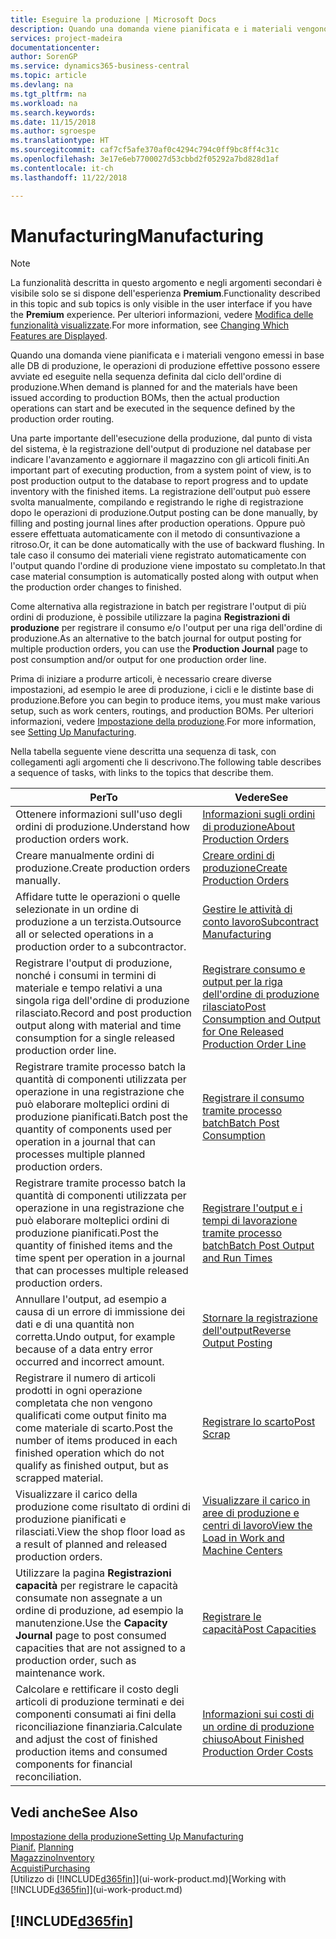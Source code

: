 ```yaml
---
title: Eseguire la produzione | Microsoft Docs
description: Quando una domanda viene pianificata e i materiali vengono emessi in base alle DB di produzione, le operazioni di produzione effettive possono essere avviate ed eseguite nella sequenza definita dal ciclo dell'ordine di produzione.
services: project-madeira
documentationcenter: 
author: SorenGP
ms.service: dynamics365-business-central
ms.topic: article
ms.devlang: na
ms.tgt_pltfrm: na
ms.workload: na
ms.search.keywords: 
ms.date: 11/15/2018
ms.author: sgroespe
ms.translationtype: HT
ms.sourcegitcommit: caf7cf5afe370af0c4294c794c0ff9bc8ff4c31c
ms.openlocfilehash: 3e17e6eb7700027d53cbbd2f05292a7bd828d1af
ms.contentlocale: it-ch
ms.lasthandoff: 11/22/2018

---
```

# <a name="manufacturing"></a><span data-ttu-id="2ceb0-103">Manufacturing</span><span class="sxs-lookup"><span data-stu-id="2ceb0-103">Manufacturing</span></span>
> [!NOTE]
> <span data-ttu-id="2ceb0-104">La funzionalità descritta in questo argomento e negli argomenti secondari è visibile solo se si dispone dell'esperienza **Premium**.</span><span class="sxs-lookup"><span data-stu-id="2ceb0-104">Functionality described in this topic and sub topics is only visible in the user interface if you have the **Premium** experience.</span></span> <span data-ttu-id="2ceb0-105">Per ulteriori informazioni, vedere [Modifica delle funzionalità visualizzate](ui-experiences.md).</span><span class="sxs-lookup"><span data-stu-id="2ceb0-105">For more information, see [Changing Which Features are Displayed](ui-experiences.md).</span></span>

<span data-ttu-id="2ceb0-106">Quando una domanda viene pianificata e i materiali vengono emessi in base alle DB di produzione, le operazioni di produzione effettive possono essere avviate ed eseguite nella sequenza definita dal ciclo dell'ordine di produzione.</span><span class="sxs-lookup"><span data-stu-id="2ceb0-106">When demand is planned for and the materials have been issued according to production BOMs, then the actual production operations can start and be executed in the sequence defined by the production order routing.</span></span>  

<span data-ttu-id="2ceb0-107">Una parte importante dell'esecuzione della produzione, dal punto di vista del sistema, è la registrazione dell'output di produzione nel database per indicare l'avanzamento e aggiornare il magazzino con gli articoli finiti.</span><span class="sxs-lookup"><span data-stu-id="2ceb0-107">An important part of executing production, from a system point of view, is to post production output to the database to report progress and to update inventory with the finished items.</span></span> <span data-ttu-id="2ceb0-108">La registrazione dell'output può essere svolta manualmente, compilando e registrando le righe di registrazione dopo le operazioni di produzione.</span><span class="sxs-lookup"><span data-stu-id="2ceb0-108">Output posting can be done manually, by filling and posting journal lines after production operations.</span></span> <span data-ttu-id="2ceb0-109">Oppure può essere effettuata automaticamente con il metodo di consuntivazione a ritroso.</span><span class="sxs-lookup"><span data-stu-id="2ceb0-109">Or, it can be done automatically with the use of backward flushing.</span></span> <span data-ttu-id="2ceb0-110">In tale caso il consumo dei materiali viene registrato automaticamente con l'output quando l'ordine di produzione viene impostato su completato.</span><span class="sxs-lookup"><span data-stu-id="2ceb0-110">In that case material consumption is automatically posted along with output when the production order changes to finished.</span></span>  

<span data-ttu-id="2ceb0-111">Come alternativa alla registrazione in batch per registrare l'output di più ordini di produzione, è possibile utilizzare la pagina **Registrazioni di produzione** per registrare il consumo e/o l'output per una riga dell'ordine di produzione.</span><span class="sxs-lookup"><span data-stu-id="2ceb0-111">As an alternative to the batch journal for output posting for multiple production orders, you can use the **Production Journal** page to post consumption and/or output for one production order line.</span></span>

<span data-ttu-id="2ceb0-112">Prima di iniziare a produrre articoli, è necessario creare diverse impostazioni, ad esempio le aree di produzione, i cicli e le distinte base di produzione.</span><span class="sxs-lookup"><span data-stu-id="2ceb0-112">Before you can begin to produce items, you must make various setup, such as work centers, routings, and production BOMs.</span></span> <span data-ttu-id="2ceb0-113">Per ulteriori informazioni, vedere [Impostazione della produzione](production-configure-production-processes.md).</span><span class="sxs-lookup"><span data-stu-id="2ceb0-113">For more information, see [Setting Up Manufacturing](production-configure-production-processes.md).</span></span>

<span data-ttu-id="2ceb0-114">Nella tabella seguente viene descritta una sequenza di task, con collegamenti agli argomenti che li descrivono.</span><span class="sxs-lookup"><span data-stu-id="2ceb0-114">The following table describes a sequence of tasks, with links to the topics that describe them.</span></span>   

|<span data-ttu-id="2ceb0-115">**Per**</span><span class="sxs-lookup"><span data-stu-id="2ceb0-115">**To**</span></span>|<span data-ttu-id="2ceb0-116">**Vedere**</span><span class="sxs-lookup"><span data-stu-id="2ceb0-116">**See**</span></span>|  
|------------|-------------|  
|<span data-ttu-id="2ceb0-117">Ottenere informazioni sull'uso degli ordini di produzione.</span><span class="sxs-lookup"><span data-stu-id="2ceb0-117">Understand how production orders work.</span></span>|[<span data-ttu-id="2ceb0-118">Informazioni sugli ordini di produzione</span><span class="sxs-lookup"><span data-stu-id="2ceb0-118">About Production Orders</span></span>](production-about-production-orders.md)|
|<span data-ttu-id="2ceb0-119">Creare manualmente ordini di produzione.</span><span class="sxs-lookup"><span data-stu-id="2ceb0-119">Create production orders manually.</span></span>|[<span data-ttu-id="2ceb0-120">Creare ordini di produzione</span><span class="sxs-lookup"><span data-stu-id="2ceb0-120">Create Production Orders</span></span>](production-how-to-create-production-orders.md)|
|<span data-ttu-id="2ceb0-121">Affidare tutte le operazioni o quelle selezionate in un ordine di produzione a un terzista.</span><span class="sxs-lookup"><span data-stu-id="2ceb0-121">Outsource all or selected operations in a production order to a subcontractor.</span></span>|[<span data-ttu-id="2ceb0-122">Gestire le attività di conto lavoro</span><span class="sxs-lookup"><span data-stu-id="2ceb0-122">Subcontract Manufacturing</span></span>](production-how-to-subcontract-manufacturing.md)|
|<span data-ttu-id="2ceb0-123">Registrare l'output di produzione, nonché i consumi in termini di materiale e tempo relativi a una singola riga dell'ordine di produzione rilasciato.</span><span class="sxs-lookup"><span data-stu-id="2ceb0-123">Record and post production output along with material and time consumption for a single released production order line.</span></span>|[<span data-ttu-id="2ceb0-124">Registrare consumo e output per la riga dell'ordine di produzione rilasciato</span><span class="sxs-lookup"><span data-stu-id="2ceb0-124">Post Consumption and Output for One Released Production Order Line</span></span>](production-how-to-register-consumption-and-output.md)|  
|<span data-ttu-id="2ceb0-125">Registrare tramite processo batch la quantità di componenti utilizzata per operazione in una registrazione che può elaborare molteplici ordini di produzione pianificati.</span><span class="sxs-lookup"><span data-stu-id="2ceb0-125">Batch post the quantity of components used per operation in a journal that can processes multiple planned production orders.</span></span>|[<span data-ttu-id="2ceb0-126">Registrare il consumo tramite processo batch</span><span class="sxs-lookup"><span data-stu-id="2ceb0-126">Batch Post Consumption</span></span>](production-how-to-post-consumption.md)|
|<span data-ttu-id="2ceb0-127">Registrare tramite processo batch la quantità di componenti utilizzata per operazione in una registrazione che può elaborare molteplici ordini di produzione pianificati.</span><span class="sxs-lookup"><span data-stu-id="2ceb0-127">Post the quantity of finished items and the time spent per operation in a journal that can processes multiple released production orders.</span></span>|[<span data-ttu-id="2ceb0-128">Registrare l'output e i tempi di lavorazione tramite processo batch</span><span class="sxs-lookup"><span data-stu-id="2ceb0-128">Batch Post Output and Run Times</span></span>](production-how-to-post-output-quantity.md)|
|<span data-ttu-id="2ceb0-129">Annullare l'output, ad esempio a causa di un errore di immissione dei dati e di una quantità non corretta.</span><span class="sxs-lookup"><span data-stu-id="2ceb0-129">Undo output, for example because of a data entry error occurred and incorrect amount.</span></span>  |[<span data-ttu-id="2ceb0-130">Stornare la registrazione dell'output</span><span class="sxs-lookup"><span data-stu-id="2ceb0-130">Reverse Output Posting</span></span>](production-how-to-reverse-output-posting.md)|  
|<span data-ttu-id="2ceb0-131">Registrare il numero di articoli prodotti in ogni operazione completata che non vengono qualificati come output finito ma come materiale di scarto.</span><span class="sxs-lookup"><span data-stu-id="2ceb0-131">Post the number of items produced in each finished operation which do not qualify as finished output, but as scrapped material.</span></span>|[<span data-ttu-id="2ceb0-132">Registrare lo scarto</span><span class="sxs-lookup"><span data-stu-id="2ceb0-132">Post Scrap</span></span>](production-how-to-post-scrap.md)|
|<span data-ttu-id="2ceb0-133">Visualizzare il carico della produzione come risultato di ordini di produzione pianificati e rilasciati.</span><span class="sxs-lookup"><span data-stu-id="2ceb0-133">View the shop floor load as a result of planned and released production orders.</span></span>|[<span data-ttu-id="2ceb0-134">Visualizzare il carico in aree di produzione e centri di lavoro</span><span class="sxs-lookup"><span data-stu-id="2ceb0-134">View the Load in Work and Machine Centers</span></span>](production-how-to-view-the-load-on-work-centers.md)|      
|<span data-ttu-id="2ceb0-135">Utilizzare la pagina **Registrazioni capacità** per registrare le capacità consumate non assegnate a un ordine di produzione, ad esempio la manutenzione.</span><span class="sxs-lookup"><span data-stu-id="2ceb0-135">Use the **Capacity Journal** page to post consumed capacities that are not assigned to a production order, such as maintenance work.</span></span>|[<span data-ttu-id="2ceb0-136">Registrare le capacità</span><span class="sxs-lookup"><span data-stu-id="2ceb0-136">Post Capacities</span></span>](production-how-to-post-capacities.md)|  
|<span data-ttu-id="2ceb0-137">Calcolare e rettificare il costo degli articoli di produzione terminati e dei componenti consumati ai fini della riconciliazione finanziaria.</span><span class="sxs-lookup"><span data-stu-id="2ceb0-137">Calculate and adjust the cost of finished production items and consumed components for financial reconciliation.</span></span>|[<span data-ttu-id="2ceb0-138">Informazioni sui costi di un ordine di produzione chiuso</span><span class="sxs-lookup"><span data-stu-id="2ceb0-138">About Finished Production Order Costs</span></span>](finance-about-finished-production-order-costs.md)|  

## <a name="see-also"></a><span data-ttu-id="2ceb0-139">Vedi anche</span><span class="sxs-lookup"><span data-stu-id="2ceb0-139">See Also</span></span>  
[<span data-ttu-id="2ceb0-140">Impostazione della produzione</span><span class="sxs-lookup"><span data-stu-id="2ceb0-140">Setting Up Manufacturing</span></span>](production-configure-production-processes.md)  
<span data-ttu-id="2ceb0-141">[Pianif.](production-planning.md)    </span><span class="sxs-lookup"><span data-stu-id="2ceb0-141">[Planning](production-planning.md)    </span></span>  
[<span data-ttu-id="2ceb0-142">Magazzino</span><span class="sxs-lookup"><span data-stu-id="2ceb0-142">Inventory</span></span>](inventory-manage-inventory.md)  
[<span data-ttu-id="2ceb0-143">Acquisti</span><span class="sxs-lookup"><span data-stu-id="2ceb0-143">Purchasing</span></span>](purchasing-manage-purchasing.md)  
<span data-ttu-id="2ceb0-144">[Utilizzo di [!INCLUDE[d365fin](includes/d365fin_md.md)]](ui-work-product.md)</span><span class="sxs-lookup"><span data-stu-id="2ceb0-144">[Working with [!INCLUDE[d365fin](includes/d365fin_md.md)]](ui-work-product.md)</span></span>

## [!INCLUDE[d365fin](includes/free_trial_md.md)]  

